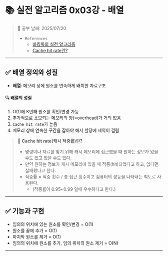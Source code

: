 # 📚 실전 알고리즘 0x03강 - 배열

> 📌 공부 날짜: 2025/07/20
> - `References`
>   - [바킹독의 실전 알고리즘](https://blog.encrypted.gg/category/%EA%B0%95%EC%A2%8C/%EC%8B%A4%EC%A0%84%20%EC%95%8C%EA%B3%A0%EB%A6%AC%EC%A6%98)
>   - [Cache hit rate란?](https://80000coding.oopy.io/e0a65449-6ef1-44cc-932b-7b7bff393948)

---

## ✅ 배열 정의와 성질
- **배열**: 메모리 상에 원소를 연속하게 배치한 자료구조

#### 🔍 배열의 성질
1. O(1)에 K번째 원소를 확인/변경 가능
2. 추가적으로 소모되는 메모리의 양(=overhead)가 거의 없음
3. `Cache hit rate`가 높음
4. 메모리 상에 연속한 구간을 잡아야 해서 할당에 제약이 걸림

> 🤔 **Cache hit rate(캐시 적중률)란?**
> - 명령이나 자료를 찾기 위해 캐시 메모리에 접근했을 때 원하는 정보가 있을 수도 있고 없을 수도 있다.
> - 만약 원하는 정보가 캐시 메모리에 있을 때 적중(hit)되었다고 하고, 없다면 실패했다고 한다.
> - 적중률 = 적중 횟수 / 총 접근 횟수이고 컴퓨터의 성능을 나타내는 척도로 사용된다.
>   - (적중률이 0.95~0.99 일때 우수하다고 한다.)

---

## ✅ 기능과 구현
- 임의의 위치에 있는 원소를 확인/변경 = O(1)
- 원소를 끝에 추가 = O(1)
- 마지막 원소를 제거 = O(1)
- 임의의 위치에 원소를 추가, 임의 위치의 원소 제거 = O(N)

---